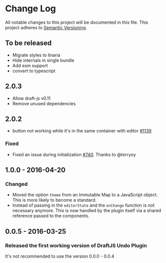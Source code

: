 # Change Log

All notable changes to this project will be documented in this file.
This project adheres to [Semantic Versioning](http://semver.org/).

## To be released

- Migrate styles to linaria
- Hide internals in single bundle
- Add esm support
- convert to typescript

## 2.0.3

- Allow draft-js v0.11
- Remove unused dependencies

## 2.0.2

- button not working while it's in the same container with editor [#1139](https://github.com/draft-js-plugins/draft-js-plugins/issues/1139)

### Fixed

- Fixed an issue during initialization [#740](https://github.com/draft-js-plugins/draft-js-plugins/pull/740). Thanks to @terryoy

## 1.0.0 - 2016-04-20

### Changed

- Moved the option `theme` from an Immutable Map to a JavaScript object. This is more likely to become a standard.
- Instead of passing in the `editorState` and the `onChange` function is not necessary anymore. This is now handled by the plugin itself via a shared reference passed to the components.

## 0.0.5 - 2016-03-25

### Released the first working version of DraftJS Undo Plugin

It's not recommended to use the version 0.0.0 - 0.0.4
